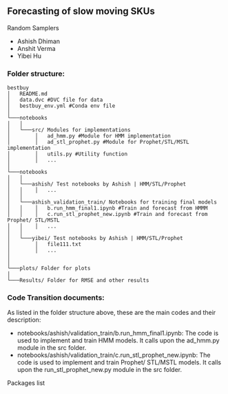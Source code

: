 ## Forecasting of slow moving SKUs

Random Samplers
- Ashish Dhiman
- Anshit Verma
- Yibei Hu


### Folder structure:
```
bestbuy
│   README.md
│   data.dvc #DVC file for data  
│   bestbuy_env.yml #Conda env file  
│
└───notebooks
│   │
│   └───src/ Modules for implementations
│        │   ad_hmm.py #Module for HMM implementation
│        │   ad_stl_prophet.py #Module for Prophet/STL/MSTL implementation
│        │   utils.py #Utility function
│        │   ...
│
└───notebooks
│   │
│   └───ashish/ Test notebooks by Ashish | HMM/STL/Prophet
│   │    │   ...
│   │
│   └───ashish_validation_train/ Notebooks for training final models
│   │    │   b.run_hmm_final1.ipynb #Train and forecast from HMMM
│   │    │   c.run_stl_prophet_new.ipynb #Train and forecast from Prophet/ STL/MSTL
│   │    │   ...
│   │    
│   └───yibei/ Test notebooks by Ashish | HMM/STL/Prophet
│        │   file111.txt
│        │   ...
│    
│
└───plots/ Folder for plots   
│   
└───Results/ Folder for RMSE and other results
```

### Code Transition documents:
As listed in the folder structure above, these are the main codes and their description:
- notebooks/ashish/validation_train/b.run_hmm_final1.ipynb: The code is used to implement and train HMM models. It calls upon the ad_hmm.py module in the src folder.
- notebooks/ashish/validation_train/c.run_stl_prophet_new.ipynb: The code is used to implement and train Prophet/ STL/MSTL models. It calls upon the run_stl_prophet_new.py module in the src folder.

Packages list 